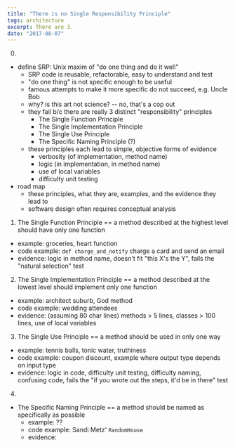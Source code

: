 ```yaml
---
title: "There is no Single Responsibility Principle"
tags: architecture
excerpt: There are 3.
date: "2017-08-07"
---
```


0.
* define SRP: Unix maxim of "do one thing and do it well"
  * SRP code is reusable, refactorable, easy to understand and test
  * "do one thing" is not specific enough to be useful
  * famous attempts to make it more specific do not succeed, e.g. Uncle Bob
  * why? is this art not science? -- no, that's a cop out
  * they fail b/c there are really 3 distinct "responsibility" principles
    * The Single Function Principle
    * The Single Implementation Principle
    * The Single Use Principle
    * The Specific Naming Principle (?)
  * these principles each lead to simple, objective forms of evidence
    * verbosity (of implementation, method name)
    * logic (in implementation, in method name)
    * use of local variables
    * difficulty unit testing
* road map
  * these principles, what they are, examples, and the evidence they lead to
  * software design often requires conceptual analysis

1. The Single Function Principle
  == a method described at the highest level should have only one function
  * example: groceries, heart function
  * code example: `def charge_and_notify` charge a card and send an email
  * evidence: logic in method name, doesn't fit "this X's the Y", fails the
    "natural selection" test

2. The Single Implementation Principle
  == a method described at the lowest level should implement only one function
  * example: architect suburb, God method
  * code example: wedding attendees
  * evidence: (assuming 80 char lines) methods > 5 lines, classes > 100 lines,
              use of local variables

3. The Single Use Principle
  == a method should be used in only one way
  * example: tennis balls, tonic water, truthiness
  * code example: coupon discount, example where output type depends on input
    type
  * evidence: logic in code, difficulty unit testing, difficulty naming, confusing code, fails
    the "if you wrote out the steps, it'd be in there" test

4.
* The Specific Naming Principle
  == a method should be named as specifically as possible
  * example: ??
  * code example: Sandi Metz' `RandomHouse`
  * evidence:
